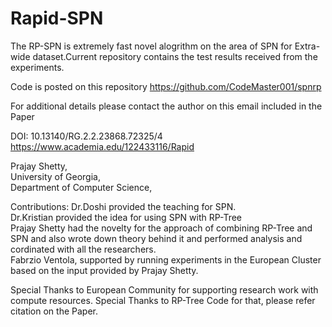 # Rapid-SPN

The RP-SPN is extremely fast novel alogrithm on the area of SPN for Extra-wide dataset.Current repository contains the test results received from the experiments.

Code is posted on this repository
https://github.com/CodeMaster001/spnrp


For additional details please contact the author on this email included in the Paper

DOI: 10.13140/RG.2.2.23868.72325/4
https://www.academia.edu/122433116/Rapid

Prajay Shetty, <br>
University of Georgia, <br>
Department of Computer Science, <br>


Contributions:
Dr.Doshi provided the teaching for SPN. </br>
Dr.Kristian provided the idea for using SPN with RP-Tree </br>
Prajay Shetty had the novelty for the approach of combining RP-Tree and SPN and also wrote down theory behind it and performed analysis and cordinated with all the researchers. </br>
Fabrzio Ventola, supported by running experiments in the European Cluster based on the input provided by Prajay Shetty. </br>

Special Thanks to European Community for supporting research work with compute resources. Special Thanks to RP-Tree Code for that, please refer citation on the Paper.
